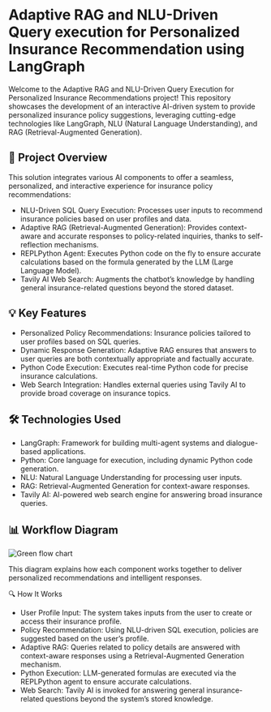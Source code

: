 # Adaptive RAG and NLU-Driven Query execution for Personalized Insurance Recommendation using LangGraph

Welcome to the Adaptive RAG and NLU-Driven Query Execution for Personalized Insurance Recommendations project! This repository showcases the development of an interactive AI-driven system to provide personalized insurance policy suggestions, leveraging cutting-edge technologies like LangGraph, NLU (Natural Language Understanding), and RAG (Retrieval-Augmented Generation).

## 🚀 Project Overview

This solution integrates various AI components to offer a seamless, personalized, and interactive experience for insurance policy recommendations:

- NLU-Driven SQL Query Execution: Processes user inputs to recommend insurance policies based on user profiles and data.
- Adaptive RAG (Retrieval-Augmented Generation): Provides context-aware and accurate responses to policy-related inquiries, thanks to self-reflection mechanisms.
- REPLPython Agent: Executes Python code on the fly to ensure accurate calculations based on the formula generated by the LLM (Large Language Model).
- Tavily AI Web Search: Augments the chatbot’s knowledge by handling general insurance-related questions beyond the stored dataset.


## 💡 Key Features
- Personalized Policy Recommendations: Insurance policies tailored to user profiles based on SQL queries.
- Dynamic Response Generation: Adaptive RAG ensures that answers to user queries are both contextually appropriate and factually accurate.
- Python Code Execution: Executes real-time Python code for precise insurance calculations.
- Web Search Integration: Handles external queries using Tavily AI to provide broad coverage on insurance topics.

## 🛠️ Technologies Used

- LangGraph: Framework for building multi-agent systems and dialogue-based applications.
- Python: Core language for execution, including dynamic Python code generation.
- NLU: Natural Language Understanding for processing user inputs.
- RAG: Retrieval-Augmented Generation for context-aware responses.
- Tavily AI: AI-powered web search engine for answering broad insurance queries.

## 📊 Workflow Diagram

![Green flow chart](https://github.com/user-attachments/assets/340e5050-0b59-488b-b3c1-4757b6acfafb)

This diagram explains how each component works together to deliver personalized recommendations and intelligent responses.

🔍 How It Works

- User Profile Input: The system takes inputs from the user to create or access their insurance profile.
- Policy Recommendation: Using NLU-driven SQL execution, policies are suggested based on the user’s profile.
- Adaptive RAG: Queries related to policy details are answered with context-aware responses using a Retrieval-Augmented Generation mechanism.
- Python Execution: LLM-generated formulas are executed via the REPLPython agent to ensure accurate calculations.
- Web Search: Tavily AI is invoked for answering general insurance-related questions beyond the system’s stored knowledge.



